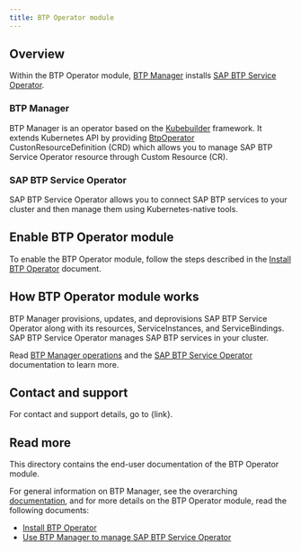 ```yaml
---
title: BTP Operator module
---
```


## Overview

Within the BTP Operator module, [BTP Manager](../../README.md) installs [SAP BTP Service Operator](https://github.com/SAP/sap-btp-service-operator/blob/main/README.md).

### BTP Manager

BTP Manager is an operator based on the [Kubebuilder](https://github.com/kubernetes-sigs/kubebuilder) framework. It extends Kubernetes API by providing [BtpOperator](https://github.com/kyma-project/btp-manager/blob/main/config/crd/bases/operator.kyma-project.io_btpoperators.yaml) CustonResourceDefinition (CRD) which allows you to manage SAP BTP Service Operator resource through Custom Resource (CR). 

### SAP BTP Service Operator

SAP BTP Service Operator allows you to connect SAP BTP services to your cluster and then manage them using Kubernetes-native tools.

## Enable BTP Operator module

To enable the BTP Operator module, follow the steps described in the [Install BTP Operator](01-10-installation.md) document.

## How BTP Operator module works

BTP Manager provisions, updates, and deprovisions SAP BTP Service Operator along with its resources, ServiceInstances, and ServiceBindings. SAP BTP Service Operator manages SAP BTP services in your cluster.

Read [BTP Manager operations](../contributor/02-10-operations.md) and the [SAP BTP Service Operator](https://github.com/SAP/sap-btp-service-operator) documentation to learn more.

## Contact and support

For contact and support details, go to {link}.

## Read more

This directory contains the end-user documentation of the BTP Operator module.  

For general information on BTP Manager, see the overarching [documentation](../../docs), and for more details on the BTP Operator module, read the following documents:

- [Install BTP Operator](01-10-installation.md)
- [Use BTP Manager to manage SAP BTP Service Operator](02-10-usage.md)
